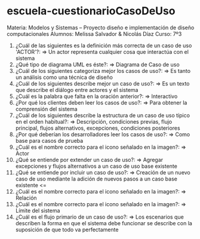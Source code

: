 # escuela-cuestionarioCasoDeUso

Materia: Modelos y Sistemas – Proyecto diseño e implementación de diseño computacionales
Alumnos: Melissa Salvador & Nicolás Díaz
Curso: 7º3

1. ¿Cuál de las siguientes es la definición más correcta de un caso de uso 'ACTOR'?: => Un actor representa cualquier cosa que interactúa con el sistema
2. ¿Qué tipo de diagrama UML es éste?: => Diagrama de Caso de uso
3. ¿Cuál de los siguientes categoriza mejor los casos de uso?: => Es tanto un análisis como una técnica de diseño
4. ¿Cuál de los siguientes describe mejor un caso de uso?: => Es un texto que describe el diálogo entre actores y el sistema
5. ¿Cuál es la palabra que falta en la oración anterior?: => Interactivo
6. ¿Por qué los clientes deben leer los casos de uso?: => Para obtener la comprensión del sistema
7. ¿Cuál de los siguientes describe la estructura de un caso de uso típico en el orden habitual?: => Descripción, condiciones previas, flujo principal, flujos alternativos, excepciones, condiciones posteriores
8. ¿Por qué deberían los desarrolladores leer los casos de uso?: => Como base para casos de prueba
9. ¿Cuál es el nombre correcto para el icono señalado en la imagen?: => Actor 
10. ¿Qué se entiende por extender un caso de uso?: => Agregar excepciones y flujos alternativos a un caso de uso base existente
11.	¿Qué se entiende por incluir un caso de uso?: => Creación de un nuevo caso de uso mediante la adición de nuevos pasos a un caso base existente <=
12.	¿Cuál es el nombre correcto para el icono señalado en la imagen?:	=> Relación
13.	¿Cuál es el nombre correcto para el icono señalado en la imagen?: => Límite del sistema
14.	¿Cuál es el flujo primario de un caso de uso?: => Los escenarios que describen la forma en que el sistema debe funcionar se describe con la suposición de que todo va perfectamente
